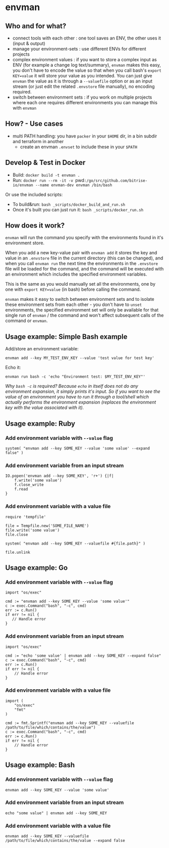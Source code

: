 # envman

## Who and for what?

- connect tools with each other : one tool saves an ENV, the other uses it (input & output)
- manage your environment-sets : use different ENVs for different projects
- complex environment values : if you want to store a complex input as ENV (for example a change log text/summary), `envman` makes this easy, you don't have to encode the value so that when you call bash's `export KEY=value` it will store your value as you intended. You can just give `envman` the value as it is through a `--valuefile` option or as an input stream (or just edit the related `.envstore` file manually), no encoding required.
- switch between environment sets : if you work on multiple projects where each one requires different environments you can manage this with `envman`


## How? - Use cases

- multi PATH handling: you have `packer` in your `$HOME` dir, in a bin subdir and terraform in another
	- create an envman `.envset` to include these in your `$PATH`


## Develop & Test in Docker

* Build: `docker build -t envman .`
* Run: `docker run --rm -it -v `pwd`:/go/src/github.com/bitrise-io/envman --name envman-dev envman /bin/bash`

Or use the included scripts:

* To build&run: `bash _scripts/docker_build_and_run.sh`
* Once it's built you can just run it: `bash _scripts/docker_run.sh`


## How does it work?

`envman` will run the command you specify
with the environments found in it's environment store.

When you add a new key-value pair with `envman add` it stores
the key and value in an `.envstore` file in the current
directory (this can be changed), and when you call `envman run`
the next time the environments in the `.envstore` file will
be loaded for the command, and the command will be executed
with an environment which includes the specified environment
variables.

This is the same as you would manually set all the
environments, one by one with `export KEY=value` (in bash)
before calling the command.

`envman` makes it easy to switch between environment sets
and to isolate these environment sets from each other -
you don't have to `unset` environments, the specified
environment set will only be available for that single
run of `envman` / the command and won't affect subsequent
calls of the command or `envman`.


## Usage example: Simple Bash example

Add/store an environment variable:

```
envman add --key MY_TEST_ENV_KEY --value 'test value for test key'
```

Echo it:

```
envman run bash -c 'echo "Environment test: $MY_TEST_ENV_KEY"'
```

*Why `bash -c` is required? Because `echo` in itself
does not do any environment expansion, it simply prints
it's input. So if you want to see the value of an environment
you have to run it through a tool/shell which actually
performs the environment expansion (replaces the environment
key with the value associated with it).*


## Usage example: Ruby

### Add environment variable with `--value` flag

```
system( "envman add --key SOME_KEY --value 'some value' --expand false" )
```

### Add environment variable from an input stream

```
IO.popen('envman add --key SOME_KEY', 'r+') {|f|
	f.write('some value')
	f.close_write
	f.read
}
```

### Add environment variable with a value file

```
require 'tempfile'

file = Tempfile.new('SOME_FILE_NAME')
file.write('some value')
file.close

system( "envman add --key SOME_KEY --valuefile #{file.path}" )

file.unlink
```

## Usage example: Go

### Add environment variable with `--value` flag

```
import "os/exec"

cmd := "envman add --key SOME_KEY --value 'some value'"
c := exec.Command("bash", "-c", cmd)
err := c.Run()
if err != nil {
   // Handle error
}
```

### Add environment variable from an input stream

```
import "os/exec"

cmd := "echo 'some value' | envman add --key SOME_KEY --expand false"
c := exec.Command("bash", "-c", cmd)
err := c.Run()
if err != nil {
	// Handle error
}
```

### Add environment variable with a value file

```
import (
	"os/exec"
	"fmt"
)

cmd := fmt.Sprintf("envman add --key SOME_KEY --valuefile /path/to/file/which/contains/the/value")
c := exec.Command("bash", "-c", cmd)
err := c.Run()
if err != nil {
	// Handle error
}
```

## Usage example: Bash

### Add environment variable with `--value` flag

```
envman add --key SOME_KEY --value 'some value'
```

### Add environment variable from an input stream

```
echo "some value" | envman add --key SOME_KEY
```

### Add environment variable with a value file

```
envman add --key SOME_KEY --valuefile /path/to/file/which/contains/the/value --expand false
```

